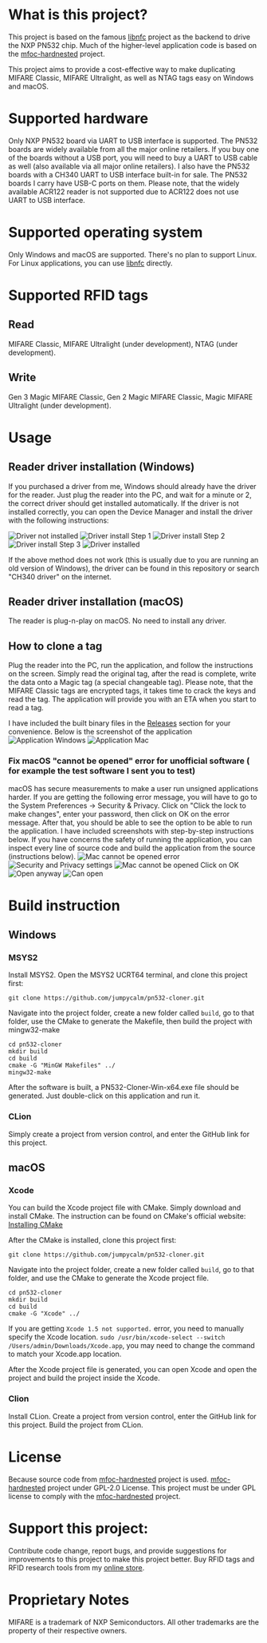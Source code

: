 # What is this project?

This project is based on the famous [libnfc](https://github.com/nfc-tools/libnfc) project as the backend to drive the NXP PN532 chip. Much of the higher-level application code is based on the [mfoc-hardnested](https://github.com/nfc-tools/mfoc-hardnested) project.

This project aims to provide a cost-effective way to make duplicating MIFARE Classic, MIFARE Ultralight, as well as NTAG tags easy on Windows and macOS.

# Supported hardware

Only NXP PN532 board via UART to USB interface is supported. The PN532 boards are widely available from all the major online retailers. If you buy one of the boards without a USB port, you will need to buy a UART to USB cable as well (also available via all major online retailers). I also have the PN532 boards with a CH340 UART to USB interface built-in for sale. The PN532 boards I carry have USB-C ports on them. Please note, that the widely available ACR122 reader is not supported due to ACR122 does not use UART to USB interface.

# Supported operating system

Only Windows and macOS are supported. There's no plan to support Linux. For Linux applications, you can use [libnfc](https://github.com/nfc-tools/libnfc) directly.

# Supported RFID tags
## Read
MIFARE Classic, MIFARE Ultralight (under development), NTAG (under development).
## Write
Gen 3 Magic MIFARE Classic, Gen 2 Magic MIFARE Classic, Magic MIFARE Ultralight (under development).

# Usage
## Reader driver installation (Windows)
If you purchased a driver from me, Windows should already have the driver for the reader. Just plug the reader into the PC, and wait for a minute or 2, the correct driver should get installed automatically. If the driver is not installed correctly, you can open the Device Manager and install the driver with the following instructions:

![Driver not installed](image/Driver_not_installed.PNG)
![Driver install Step 1](image/Install_driver_1.PNG)
![Driver install Step 2](image/Install_driver_2.PNG)
![Driver install Step 3](image/Install_driver_3.PNG)
![Driver installed](image/Driver_installed.PNG)

If the above method does not work (this is usually due to you are running an old version of Windows), the driver can be found in this repository or search "CH340 driver" on the internet.

## Reader driver installation (macOS)
The reader is plug-n-play on macOS. No need to install any driver.

## How to clone a tag
Plug the reader into the PC, run the application, and follow the instructions on the screen. Simply read the original tag, after the read is complete, write the data onto a Magic tag (a special changeable tag). Please note, that the MIFARE Classic tags are encrypted tags, it takes time to crack the keys and read the tag. The application will provide you with an ETA when you start to read a tag.

I have included the built binary files in the [Releases](https://github.com/jumpycalm/pn532-cloner/releases) section for your convenience. Below is the screenshot of the application
![Application Windows](image/PN532-Cloner_Win.PNG)
![Application Mac](image/PN532-Cloner_Mac.PNG)

### Fix macOS "cannot be opened" error for unofficial software ( for example the test software I sent you to test)
macOS has secure measurements to make a user run unsigned applications harder. If you are getting the following error message, you will have to go to the System Preferences -> Security & Privacy. Click on "Click the lock to make changes", enter your password, then click on OK on the error message. After that, you should be able to see the option to be able to run the application. I have included screenshots with step-by-step instructions below.
If you have concerns the safety of running the application, you can inspect every line of source code and build the application from the source (instructions below).
![Mac cannot be opened error](image/Mac_cannot_be_opened_error.PNG)
![Security and Privacy settings](image/Security_and_Privacy_settings.PNG)
![Mac cannot be opened Click on OK](image/Mac_cannot_be_opened_Click_on_OK.PNG)
![Open anyway](image/Open_anyway.PNG)
![Can open](image/Can_open.PNG)

# Build instruction

## Windows

### MSYS2

Install MSYS2. Open the MSYS2 UCRT64 terminal, and clone this project first:
```
git clone https://github.com/jumpycalm/pn532-cloner.git
```
Navigate into the project folder, create a new folder called `build`, go to that folder, use the CMake to generate the Makefile, then build the project with mingw32-make
```
cd pn532-cloner
mkdir build
cd build
cmake -G "MinGW Makefiles" ../
mingw32-make
```
After the software is built, a PN532-Cloner-Win-x64.exe file should be generated. Just double-click on this application and run it.

### CLion
Simply create a project from version control, and enter the GitHub link for this project.

## macOS

### Xcode
You can build the Xcode project file with CMake. Simply download and install CMake. The instruction can be found on CMake's official website: [Installing CMake](https://cmake.org/install/)

After the CMake is installed, clone this project first:
```
git clone https://github.com/jumpycalm/pn532-cloner.git
```
Navigate into the project folder, create a new folder called `build`, go to that folder, and use the CMake to generate the Xcode project file.
```
cd pn532-cloner
mkdir build
cd build
cmake -G "Xcode" ../
```
If you are getting `Xcode 1.5 not supported.` error, you need to manually specify the Xcode location. `sudo /usr/bin/xcode-select --switch /Users/admin/Downloads/Xcode.app`, you may need to change the command to match your Xcode.app location.

After the Xcode project file is generated, you can open Xcode and open the project and build the project inside the Xcode.

### Clion
Install CLion. Create a project from version control, enter the GitHub link for this project. Build the project from CLion.

# License

Because source code from [mfoc-hardnested](https://github.com/nfc-tools/mfoc-hardnested) project is used. [mfoc-hardnested](https://github.com/nfc-tools/mfoc-hardnested) project under GPL-2.0 License. This project must be under GPL license to comply with the [mfoc-hardnested](https://github.com/nfc-tools/mfoc-hardnested) project.

# Support this project:

Contribute code change, report bugs, and provide suggestions for improvements to this project to make this project better.
Buy RFID tags and RFID research tools from my [online store](https://www.mrkeyfob.com/collections/tags-for-rfid-research).

# Proprietary Notes

MIFARE is a trademark of NXP Semiconductors. All other trademarks are the property of their respective owners.

